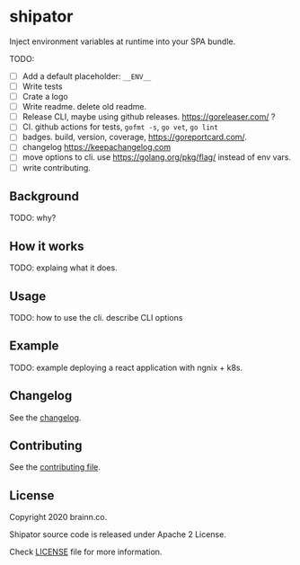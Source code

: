 # shipator

Inject environment variables at runtime into your SPA bundle.

TODO:
- [ ] Add a default placeholder: `__ENV__`
- [ ] Write tests
- [ ] Crate a logo
- [ ] Write readme. delete old readme.
- [ ] Release CLI, maybe using github releases. https://goreleaser.com/ ?
- [ ] CI. github actions for tests, `gofmt -s`, `go vet`, `go lint`
- [ ] badges. build, version, coverage, https://goreportcard.com/.
- [ ] changelog https://keepachangelog.com
- [ ] move options to cli. use https://golang.org/pkg/flag/ instead of env vars.
- [ ] write contributing.

## Background

TODO: why?

## How it works

TODO: explaing what it does.

## Usage

TODO: how to use the cli. describe CLI options

## Example

TODO: example deploying a react application with ngnix + k8s.

## Changelog

See the [changelog](CHANGELOG.md).

## Contributing

See the [contributing file](CONTRIBUTING.md).

## License

Copyright 2020 brainn.co.

Shipator source code is released under Apache 2 License.

Check [LICENSE](LICENSE) file for more information.
